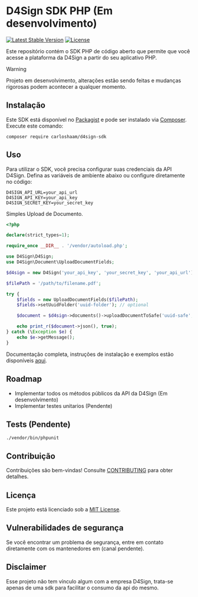 # D4Sign SDK PHP (Em desenvolvimento)

[![Latest Stable Version](https://poser.pugx.org/carloshaam/d4sign-sdk/version)](https://packagist.org/packages/carloshaam/d4sign-sdk)
[![License](https://poser.pugx.org/carloshaam/d4sign-sdk/license)](https://packagist.org/packages/carloshaam/d4sign-sdk)

Este repositório contém o SDK PHP de código aberto que permite que você acesse a plataforma da D4Sign a partir do seu aplicativo PHP.

> [!WARNING]
> Projeto em desenvolvimento, alterações estão sendo feitas e mudanças rigorosas podem acontecer a qualquer momento.

## Instalação

Este SDK está disponível no [Packagist](https://packagist.org/packages/carloshaam/d4sign-sdk) e pode ser instalado via [Composer](https://getcomposer.org/). Execute este comando:

```shell
composer require carloshaam/d4sign-sdk
```

## Uso

Para utilizar o SDK, você precisa configurar suas credenciais da API D4Sign. Defina as variáveis de ambiente abaixo ou configure diretamente no código:

```dotenv
D4SIGN_API_URL=your_api_url
D4SIGN_API_KEY=your_api_key
D4SIGN_SECRET_KEY=your_secret_key
```

Simples Upload de Documento.

```php
<?php

declare(strict_types=1);

require_once __DIR__ . '/vendor/autoload.php';

use D4Sign\D4Sign;
use D4Sign\Document\UploadDocumentFields;

$d4sign = new D4Sign('your_api_key', 'your_secret_key', 'your_api_url');

$filePath = '/path/to/filename.pdf';

try {
    $fields = new UploadDocumentFields($filePath);
    $fields->setUuidFolder('uuid-folder'); // optional

    $document = $d4sign->documents()->uploadDocumentToSafe('uuid-safe', $fields);

    echo print_r($document->json(), true);
} catch (\Exception $e) {
    echo $e->getMessage();
}
```

Documentação completa, instruções de instalação e exemplos estão disponíveis [aqui](docs).

## Roadmap

- Implementar todos os métodos públicos da API da D4Sign (Em desenvolvimento)
- Implementar testes unitarios (Pendente)

## Tests (Pendente)

```shell
./vendor/bin/phpunit
```

## Contribuição

Contribuições são bem-vindas!
Consulte [CONTRIBUTING](CONTRIBUTING.md) para obter detalhes.

## Licença

Este projeto está licenciado sob a [MIT License](LICENSE).

## Vulnerabilidades de segurança

Se você encontrar um problema de segurança, entre em contato diretamente com os mantenedores em (canal pendente).

## Disclaimer

Esse projeto não tem vínculo algum com a empresa D4Sign, trata-se apenas de uma sdk para facilitar o consumo da api do mesmo.
